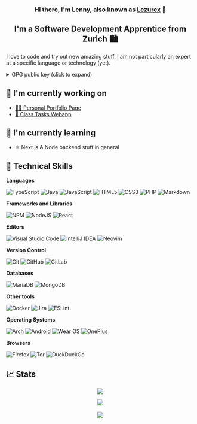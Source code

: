 <h3 align="center">
  Hi there, I'm Lenny, also known as <a href="https://lezurex.dev/" target="_blank">Lezurex</a> 👋
</h3>

<h2 align="center">
  I'm a Software Development Apprentice from Zurich 🏙
</h2>

I love to code and try out new amazing stuff. I am not particularly an expert at a specific language or technology (yet).

<details>
  <summary>GPG public key (click to expand)</summary>
  
  ```txt
-----BEGIN PGP PUBLIC KEY BLOCK-----
mQINBGENtTMBEADMPdEeH85awHa08tc/97wSxNBp3MqE4xiZKzgo/qTZVTL0I9/7
h4270cqgPqU3GE8L3zMPltmgBUreDO7JbrPoo1dzTHGCJIKMqvTDL1mSUxrBqBsj
HLtAY68PTcBNd/vcBw+WhjC5VxNbFSB9qOVrJ8SBcoepxc2f72Bn1ekzte/zTgh0
WQqDF6T8E92pVZ2bD7Fteazd2j8k85R4RlW/fzhUzVRvPj1EiTPRQdy9ZPBgTY63
bVlhMMqEUlbZZVZOvjSgSkaBcYHNN690ebKagpJ33BI3HkZWM/VoqLhK6Te+RF/A
MQxY9hzRVXDpXCK3xpyy9TE8RytGQ8fRZUWCRcYCd9JIzH3m5veRsIcnkYPV472Z
QUEW+7NRlm/cRthlPIyoIRm4xLD8ACpmGy2epzewdRie3Ng9vfE/UufJSGMqB8G5
F2ZFdTJmLq5p3xxpJ1IwO47LXec7hlNGpJBYIhgIrE01JMhWJ7bS0oEceBjCnu5b
t0pB0xIOVP6Ra+UU0q8msbXnR9/mZPoHhUpF6bWuwb1Sab29ueGpRRO5ZWWLBSUY
ghGvRMjUTMNSyJ10auVgYa53Tg2XpP+Y08vb7JSbvg8iec0KYnYrQZakjNLYmpfF
fcxy9OPP6URyMdXek8mWjiXvGpMlcchWygs5gIuyKqpE1+rU4Vj33x7ihQARAQAB
tCNMZW5ueSBBbmdzdCA8bGVubnkuYW5nc3RAZWFzeWlkLmNoPokCUQQTAQgAOwIb
AwULCQgHAgYVCgkICwIEFgIDAQIeAQIXgBYhBAuXVFP9+0hJoVc/Ct1Wm76mw51Y
BQJhDbcFAhkBAAoJEN1Wm76mw51YmaIQALTG8t6D1x9pCPz2Ij8OO4UPO9sTzq0l
Ku7NYR7enMwiiXICEWIEfj7dUUHvo2q7pDM2jlWKR9w22/I5tTFRtzIQIgoCgFaj
tcO8NIvb81+vMlxSSiB93HCIQoC5tEGeBCaEh4SIK7T1juQU9bOK+lfDAVP23uBV
EnCXFcnZe4Qilhq9M9ybVyjrmb3O1gljC5CQ9N9ym1nZ9u99oITe9xNTHRYUNraN
+LmC7TsRWLe6DT5WvoL/oXeWsNZAsX1jCfJ1XZdLPMg4HU7emLC4cKUUAe521rAa
/BliuIBEfHQKTZWjPYnAZ8jqoGI5LqkQffOHfH/EdBVJycIgKp45t2w1BX+2Ab2M
uD6lc2gzzhxMRWYk9DxsMPCdGqJ+PKQVGGaDWnlzZP0Y7t+QicX48pzILrv0Bf9W
NtALaCavyLDh2RJzkl9quWrOCPJKL64SPbnaSbLWnhikQ8ANvInj/A21kj6kuIhz
m0x2KMZYQsc4Bd84i20i1gaSWIV92Xr9zrsXm82IMAAK7otFMwLwd/mE7hi4EyzU
rkR6+SyiXHXiRwR5u0dDm4OfpIlY9UhdvQDNzH21rmJ0HdVNnBMpQef8peUKoxc/
BbyWuDUG232q4QBEVFPsy6tY/pW7hqBffzBMYGShQrHUfBgIr7piV3XE8DRcvCBT
moG9i5+buAUSiQJUBBMBCAA+AhsDBQsJCAcCBhUKCQgLAgQWAgMBAh4BAheABQkF
EpErFiEEC5dUU/37SEmhVz8K3VabvqbDnVgFAmJer7UACgkQ3VabvqbDnVjsdg//
Ta/QUcAMPUCE9C2GUJfScSedEfQZ1H+70uS6nDB61QivcHskeT4jRGH4WmUXl1Ve
UmVG0taOtbjSn8Vkymzoavuvbn2EkJb95BQ2FyrossEpABuhiqyOaCWSgHrZu4ZG
fMgUunuOL0HwbgNg5IpmHX/SoSnfM5bO0J2+F8wDHJcSSyFPiqPN2n3cTykUUvc7
B1qkwGTwTOmYOyoKUlvqKNrRwApz2GFSVuh7S82FIoDzLjkW5FoK6zjpH+d0Olat
lmG73ZvIoM3My55ME3Nrns3AbjtTl9DonHodBq4wC190lwCIJvS0uP7/XWSlS8/f
cWUunHALy/qPUgb0Y98V0rAgEt2q71nH7lnAmp927na4CuxeNMdr5r+kWwAXIWZh
V00jU3hDMYegoQamtydwNKqeRwSG2Wnoa2XmLPZBwGD7VUmGUNiUhw62On6fLEoV
PxRyWXhBhwzZd83I/8RkcyqrDMjUciYOpzZt25T8F8bgjpxXCbtm+WMRrXFGNYMK
UmDmvAlr3yMGhoY0jfedKyJCWbEvlZX1RfZMBW5BCrWVs9eSMFJU9+tfiRwCsXKK
IDKMsZubFO7qngSoCT4BWFuPBNevSeRkSPbSGUA+sZUyPoy8TNu79ZqobSXIBB2D
dF77Dw4T4pKKxG51ZtFAF86yTJ/xNdixO/lSi4+cV+e0IUxlbm55IEFuZ3N0IDxt
cmJ1aWxkMjdAZ21haWwuY29tPokCTgQTAQgAOBYhBAuXVFP9+0hJoVc/Ct1Wm76m
w51YBQJhDbWLAhsDBQsJCAcCBhUKCQgLAgQWAgMBAh4BAheAAAoJEN1Wm76mw51Y
WgUP/Al5+fJVjmkLT/7dJUfOpuy0cs7z0ouCfxIcTdt7k3kH2imGfIks1oOw4pA3
Cy8jdMYPCV0Hyjtx4gocDfmnd2iBKU+70yQB6hMykrlsSAtMDjGeHI2djbD1bAoL
zA0C/35LfU+nDysNLyHxI2wOsjLpuPZX90RTMf57rF0rxAVSg6JudGOR+0qnK6VW
FftbZ56EQvULKa6M1x3wafFINuu0+GNUssVq3RMnuOJsfQqM0yF27gxAN46PCRDt
YvYvhOmDKi3PvlJxVSr3qIJ5Z2lsG94hPFidOdlXyRKm9d7RPsOPPqZk0/ZpmZbh
F6fbKN1m4PDkT4LzUOBuowWXAhg6a7x4P0V3tQcbqlvs7XRpzwlQ73y6aXT3bu/E
QoGIwlqB49Zaq9EyD3oExB0oiXpBY8FewF34JKKNoXJrJTaB49Ljk5Gj97zYDmH8
IQQYA0/DUoGqA8624dYqzeQbGbZMhYaYlnOtOYv0Masqi/ZaqGb41jF/321uLkux
AIzv48X6YU7zUp1+MFZ+m9WuQ8rhcIdNipbN8EtCHjrCTO5Ei2GwHel86cipcenz
IIUvVizYNV++wySm9lJh2a8hbw5k4xcHy0HZfiXsipeAq12kypxKaFgr4mLcQFH2
wmm/m/WGPH75y3N7ixqji5tJF0BeB0QjcDS8MCPJJjB/Jmf4iQJUBBMBCAA+AhsD
BQsJCAcCBhUKCQgLAgQWAgMBAh4BAheAFiEEC5dUU/37SEmhVz8K3VabvqbDnVgF
AmJb+3sFCQUSkSsACgkQ3VabvqbDnVjapA/+PL77vLCLDg7Bw6LN0M2xiPYO+/e8
kMValavpPDxM+hMHWRT60UkeUlIHkMmTDD1LDIY4Vl6W7r/bIh3NXZLmnmPaU8Gr
RWIhiHy8RC4BR+dhf6kKgW5DvJ3eEWX/wYy9msIcENMFR1Rix5bbpOlwLmaMqWsN
nWQG/hUvzlJ4+jNli/uYTx2CW/IAQoa9UyuPoI+AFYXx8bjUgB32Rtvltm1TYrmk
7suPjmkJLI3HSabIpH0QBIi6qp/sj8V8g/kHBP/8sWdr8+o0QCC4nE3u8bMShwe0
TvQlCPKkxPLyE3QJkFz7upJzBJqMAtEzj/i61tWsZicpNzVaBHC/4vnD4Uoq5VFa
3xjEzOMkIHf6Oeu68koopXhX7xsdA2SViQHlfpx918qGqgmwDIeBQgRLRA+kcEi4
2RC1zMCTzts2Abm3jQ/3lKrvMNANU5HOo1BphjWEMODpfzaclYCVNNvktiOZvfbs
rCqOS0NggGotBSTsD60bBDjMQKi/EiOvcACp/o53IEx5wwp342+qLHRM817qlFVM
YGL2Seiug3qilaLov1ioSjo3OO6wM+ZRuWf4l9cbTiB9C30mz9nY9CQ8jfmB+sNh
CJeX2OoGENJChthkED5RmwZesaVGdx6QEqee8IlfmZRWhLKf1fsyZbTwLy+kq/3g
mii84O0WOcmUWdW0IExlbm55IEFuZ3N0IDxsZW5ueS5hbmdzdEBtZ2IuY2g+iQJO
BBMBCAA4FiEEC5dUU/37SEmhVz8K3VabvqbDnVgFAmEaof0CGwMFCwkIBwIGFQoJ
CAsCBBYCAwECHgECF4AACgkQ3VabvqbDnVhRaBAAq7o8XCrdigWtxWoqm5rKDvp9
tGQEMrXXa23nOr0u+dh/tEIv6fBxN+p06NPqFvkc1O7VE/7XMk/wKtlKf6YGttJW
yABUfJRiOLLAsuymCqX7wPZFN3n6/qeXFRM7SZlsW/7HNGV0FolmZO+oRFUfoNMp
DgSRIsTVJoFVgGaDgG33XFCffKpfPfhqUaYgtfKZfWKk1umCXIVi3XJTm0DaqKzU
FM5F7jCr/hP/w47F8158uwEahf17adeksS7iqpK5nsZzUG7wd8MGAbM/XQ5IiOny
Eko9ak/vaL7sigmTRElNBBDGlP4QpCBLq3BfNB4RtEgbFqx57hn1fOVBb+9vyktb
XjL54eM/xI4DnUeVbGbWihP2wkOKpEpMaESo8iPZOrQp4ErWpDSeoqOYw+QPxlxx
C3v1QP4oTT0viRsf/axav82sFxNjQR9EjEwn5jZi42FoucMQacXFUWouPFIl4L3+
6Wwqva1iPuzgPmfJxOUS/ql8RAJHy/wfOOs4xPcDsphqR8+phJr4DW26/ogGbqKP
OUjWRhxbpPMIntm9e/aJxvsINGvwrOQ8CEAzVwR+Xb0YE5s+udgz2yageo4a4Axv
KFULenPWiv4TzwK1w4qqcRxk7HtuRRJUxPEELAsd5JEarijk3BNWPFePh8b8E7u9
Bh9aXQkRzrvBPLelS2uJAlQEEwEIAD4CGwMFCwkIBwIGFQoJCAsCBBYCAwECHgEC
F4AWIQQLl1RT/ftISaFXPwrdVpu+psOdWAUCYlv7ewUJBRKRKwAKCRDdVpu+psOd
WNuxEACXSoFEI1PgdDR9GvWMRvBtrrvc1PD6unaDFOt3tHBSBPxxmIRAXQzB3WF0
DLE4yHHP5ZkRmJ0RDog6n/MPu+kifJC4cOQaqox5Z9Y4M40C4QP/9apoVdAzjHTe
uKaUoH2nxDZkG/8A3VTc9QLT+4BEAqvXJcT/ioZJ3OR7hCs/nW5YWLtZrHOQ0Hmi
viraA0EvBrm3AIkudtxhsC6yrZwccnlorqblnx8XsuLKD6hftuFSNwWw8cZ+Ycef
WQ1P1E/WHBy2iV9wnO6OTNbDr9n9o2pucGRF9dpSBNnpzqa+Y+vMVgjEwm/d/nHu
RqH2HcQm6K327Hcw0BdyxEn53REn0eEMwpkTX2UDKCSWmslhcvqmIs68ZDjWVszk
erGHj2CH5uGdOBYmUXGGWwexRBpjEkBGLWkT2yYnslvcjyKDtflvWloldxHS2COZ
GVUOs11cgVXxWxEr1pQzbOcM6fNb98zWWTXfQVpSCABydM6T2BCr/VIG2vYy75eC
+vMTuzE3U9zOWhmfTS1uI6q8LRcFX7O21fpXCvahACQlCZsgx3mLYpzCIbLQpvT0
mG7B+ng/J5Z2SyeTcdGlqMOd1vZyR0wLTtg17YVhKqkxNW7PwTiB4qmvanZtvJzO
jz2k1xcAM3+OIWJWKPzOkm+2yqW/sXgIKC6IcI6JX3rvi+a5PbQkTGVubnkgQW5n
c3QgPGxlbm55QGZhbWlsaWUtYW5nc3QuY2g+iQJXBBMBCABBAhsDBQkFEpErBQsJ
CAcCBhUKCQgLAgQWAgMBAh4BAheAFiEEC5dUU/37SEmhVz8K3VabvqbDnVgFAmJe
sN4CGQEACgkQ3VabvqbDnVjoWg/9GqA/0QCzwd2//lu1986Mbqhwx5QdIlZ9Bkkc
Tum3J6tH/JtQbMZxkUC5gVWDWU4L/katPgHqyFRYADmMcHB0ZS3L3+Bx9F+PhuJG
SOFaOw7vxFr+j5Z3gG6zDZ5Ct6qPkkQob1qZAJsaNfVTXiohNJBqjWbrACHPLgup
uWYK6weK1yTAO2Ikpom6XmxY0zk4xAWCR4M9pSD4pKuQqWiThsstIUKNUCB0iFdx
29/NvY8hLTAIHe5lsHmGqJQtblt4H1MgdT0rFSCjtGOvTGiWr0U9HKPKZGBsBLYI
TbS9sS/Un5f9V1bh1TXeGkxM0XxT36wUtGEPhHTJiupT8MApvaeOOXljpOst8IN6
tyDHVS04YnH2/MFsZ/WP+wzJEoVcK4ukNO2xxE8uewS5bIkfA1IHRv+KvjSWCpwj
hV6qw/y/KKyfYWLmgNgf+lRDzSdaoqhf5nBDpivY8UTAUePcXqGtuUYEaUAmkvXs
r//BZ4EFg2Pqs7vKwyswbHQQftGcFhaFoooZSnDe7krPPboQKvMbK8q5dIr1wIiU
ZqLGjyl2WhC2cjeyftAm12njjOc4XHepWWPp2uAo+pF7jHX4z0Z9OgIPtIfdFMwV
hCiY5S7MwVBm7AFIm9Gl7hN1vx2LtnsHluSEVQbM0PTpqvFCuXSXUnijhpzLeq/Q
hTN6q3K5Ag0EYQ21MwEQAOQY52MFse7Rv1CJPVHvPL8eTwfx9glpxCO/FycOzEE7
sKadru4AJF/YwbynbOKjERHJ2caRiSuXYi1bTJeG6oUJJTOAmBKP32rFfwgO0oAl
0eYmAZmqcmSt5049/+CUVLD/1o9fEddbBkcZ15bcl4a8emZjAwi/gzdRYDxD0S2G
G3U3JdL6HIL69SKAMkzvMWJR+YTosslZoTTb8Rw2fRPpfWduUVZ4UIDX18P3vu5n
iPE7oToJuhQyGhwmAQbXlcbiPxJTVc2LjVuynOqlrK00BnCwww7uhe7ZiSXIwsIV
0l2UBCohQlfJka/Z2nCRV4jjRZxdLAfkS/bXvUJC2J2APGeCeIGEWcBdFToa8/lk
GPk232CF6K+SLmaS85mh66JGXj49+hXfTCcO2D79MSLPzRnUuYfDolEM8aNfzGlO
IpmYTCG7sEn/jwLw0+IPSxvz06ljl2ieFOFt7HPMknah40mAIFGBiwge10A5s0M9
+lyZirm3q0oUOvbND6dPqHJS5S1v1QYuiuYu6RseaFh7RXdapOzCuBgB2UxnnOT4
zyGYSK4GUn3ngdaTljI4SCeUN18gTYI1X2dUU/LURgPe2rk+TWLHr9u6ha9Mvu9N
13vgqza/yLMo9ogdii/tEwNEdfTxNawgvRIgZ5nj2MKQANGNjexlih49suPH1xmT
ABEBAAGJAjYEGAEIACAWIQQLl1RT/ftISaFXPwrdVpu+psOdWAUCYQ21MwIbDAAK
CRDdVpu+psOdWDveD/92DJt7If7PsTO8UVlnomEz49AK1/Q4QH4TeTEEW4PCDgr/
BvyPP2lM/GxIKkGL7sWgW6iNRqgSPhydeboxB4UNzysatIa8QHa8/jva2MNAkrYg
Bsox3a8fXGXAU37yT7Vt4HLHEm8EVah1qW+mtdlvEBjK+SQQE5M8tPLYARge0jJ1
1lZj9tQvCx3LLndllAXiOhKDL9rpwtBp+Ti05Ft5wwEYmNOlOPRz24IDm6bf2/VC
1jFX9DI1aCzhxRC/FQ5mcK2vfEr9L7NREJ6xeoyntvRnNn7YuGFxHeiXGk3cx6g5
cBoJA5TZjN53FyfwcRC6nKy/gQpaBfdWaiuQMw8toec0s/9Y1OXBFFiJ16Y+R46e
Mzzdo9LsoySOeSDx9KcqLh88/C8M7AkznJqBJ4A78yfwczPtOZ5jw6Zxq6gDkShP
ig/8jJTf+1VccYfdDjmRYXHesgeZCxZCM2uNYNBTBjqQx0+I5CaPJGxC2gxEd2sP
8Vu+zlacFaMbkpy3ez1Lbo5WwdFtY3kY5wdpNo4HHqJuNk3rwWszAEgFnkW9UMzc
XOJDfCxtPN/TmldGRVMWoM53AZuqfQ3UGnhqb84ybkOSv6H9Vaa5+d2Fo+hEiUzD
zLk0IFMw4xzQwK07GRkmOFj9RChgiokhrVTdJOL9BXlGASXj/Q/tzyS9/bpRqokC
PAQYAQgAJgIbDBYhBAuXVFP9+0hJoVc/Ct1Wm76mw51YBQJiW/t7BQkFEpEsAAoJ
EN1Wm76mw51YeEUQAJhUMHzfoFKv1oenKIx5gk7LmQ196PHkyfSOm8VY5OlG8hR2
NxfKO6pe3dPRa+XHfZYfoV6el9pWoHNa0PzNHH4OLQVsWU9Vgdab+WEMZokdGkS6
gM9H9+4mKsKsdS+rLhNHk6myvTIXBKF49wL1TVp80KfMQPdfZLsZ6O1xo8tQmwDX
O+rPF/GZeQeHA/xhzQjSNl8oLrPKxkEabCbO12qVjgYbL99BUAf2ZAXHb5ieieDa
tVctC7B2PPzUQnDkoz4zng3MNKu+pv4ReGiWKNohdREdbpJMJ/YR7vOnFQNXflsA
tbEhyStFO10b4t2ALNxWy5FD/EuThfmIqUyN6iYy2ZnWy9OcuPW2g2+0ASUyrOte
YeSv0s9ceryDuPmA6pVvr31kxYZHCV+SBLtUM5F+SyfMMfVrtOhCUsP6R6xDrWM3
Y9NwJJwM7/Yy7ARcO2/A49ImO23CiDmigprZhnzwkMOjCviGnnshlY09oYYAY4IL
YOELweu06sPr9XqW5GV9DzR6YgrTYSXfaXDqtnlufBIjyFPnKsfMsg0oDklRsk8w
5/M+8Yq5W65n+SU34e8Zbo5EUjz+dZNfyOw1vvfl5+/zdF3+1mjt0I3nq6IwwJ+a
YwOXji1jdddqP1vZ95hho8R/eGls9bCng6WSP+TbE6a03bKS21rQ535R8g9m
=nrZi
-----END PGP PUBLIC KEY BLOCK-----
```
</details>

## 🔭 I'm currently working on
- [👨‍💻 Personal Portfolio Page](https://github.com/Lezurex/portfolio)
- [🏫 Class Tasks Webapp](https://github.com/Lezurex/openclass)

## 🌱 I'm currently learning

- ⚛ Next.js & Node backend stuff in  general

## 💼 Technical Skills

**Languages**

![TypeScript](https://img.shields.io/badge/typescript-%23007ACC.svg?style=for-the-badge&logo=typescript&logoColor=white)
![Java](https://img.shields.io/badge/java-%23ED8B00.svg?style=for-the-badge&logo=java&logoColor=white)
![JavaScript](https://img.shields.io/badge/javascript-%23323330.svg?style=for-the-badge&logo=javascript&logoColor=%23F7DF1E)
![HTML5](https://img.shields.io/badge/html5-%23E34F26.svg?style=for-the-badge&logo=html5&logoColor=white)
![CSS3](https://img.shields.io/badge/css3-%231572B6.svg?style=for-the-badge&logo=css3&logoColor=white)
![PHP](https://img.shields.io/badge/php-%23777BB4.svg?style=for-the-badge&logo=php&logoColor=white)
![Markdown](https://img.shields.io/badge/markdown-%23000000.svg?style=for-the-badge&logo=markdown&logoColor=white)

**Frameworks and Libraries**

![NPM](https://img.shields.io/badge/NPM-%23000000.svg?style=for-the-badge&logo=npm&logoColor=white)
![NodeJS](https://img.shields.io/badge/node.js-6DA55F?style=for-the-badge&logo=node.js&logoColor=white)
![React](https://img.shields.io/badge/react-%2320232a.svg?style=for-the-badge&logo=react&logoColor=%2361DAFB)

**Editors**

![Visual Studio Code](https://img.shields.io/badge/Visual%20Studio%20Code-0078d7.svg?style=for-the-badge&logo=visual-studio-code&logoColor=white)
![IntelliJ IDEA](https://img.shields.io/badge/IntelliJIDEA-000000.svg?style=for-the-badge&logo=intellij-idea&logoColor=white)
![Neovim](https://img.shields.io/badge/NeoVim-%2357A143.svg?&style=for-the-badge&logo=neovim&logoColor=white)

**Version Control**

![Git](https://img.shields.io/badge/git-%23F05033.svg?style=for-the-badge&logo=git&logoColor=white)
![GitHub](https://img.shields.io/badge/github-%23121011.svg?style=for-the-badge&logo=github&logoColor=white)
![GitLab](https://img.shields.io/badge/gitlab-%23181717.svg?style=for-the-badge&logo=gitlab&logoColor=white)

**Databases**

![MariaDB](https://img.shields.io/badge/MariaDB-003545?style=for-the-badge&logo=mariadb&logoColor=white)
![MongoDB](https://img.shields.io/badge/MongoDB-%234ea94b.svg?style=for-the-badge&logo=mongodb&logoColor=white)

**Other tools**

![Docker](https://img.shields.io/badge/docker-%230db7ed.svg?style=for-the-badge&logo=docker&logoColor=white)
![Jira](https://img.shields.io/badge/jira-%230A0FFF.svg?style=for-the-badge&logo=jira&logoColor=white)
![ESLint](https://img.shields.io/badge/ESLint-4B3263?style=for-the-badge&logo=eslint&logoColor=white)

**Operating Systems**

![Arch](https://img.shields.io/badge/Arch%20Linux-1793D1?logo=arch-linux&logoColor=fff&style=for-the-badge)
![Android](https://img.shields.io/badge/Android-3DDC84?style=for-the-badge&logo=android&logoColor=white)
![Wear OS](https://img.shields.io/badge/-Wear%20OS-4285F4?style=for-the-badge&logo=wear-os&logoColor=white)
![OnePlus](https://img.shields.io/badge/OnePlus-%23F5010C.svg?style=for-the-badge&logo=oneplus&logoColor=white)

**Browsers**

![Firefox](https://img.shields.io/badge/Firefox-FF7139?style=for-the-badge&logo=Firefox-Browser&logoColor=white)
![Tor](https://img.shields.io/badge/Tor-7D4698?style=for-the-badge&logo=Tor-Browser&logoColor=white)
![DuckDuckGo](https://img.shields.io/badge/DuckDuckGo-DE5833?style=for-the-badge&logo=DuckDuckGo&logoColor=white)

## 📈 Stats

<p align="center">
<img src="https://wakatime.com/badge/user/6b3a8310-f065-46d9-a65b-35913b6b2ec8.svg">
</p>
<p align="center">
<img src="https://github-readme-stats.vercel.app/api?username=Lezurex&count_private=true&hide=stars&theme=onedark">
<br/>
<br/>
<img src="https://github-readme-stats.vercel.app/api/top-langs/?username=Lezurex&layout=compact&count_private=true&hide=VBA,Dockerfile&langs_count=8&theme=onedark">
</p>
